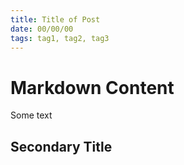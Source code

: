 ```yaml
---
title: Title of Post
date: 00/00/00
tags: tag1, tag2, tag3
---
```


# Markdown Content

Some text

## Secondary Title
